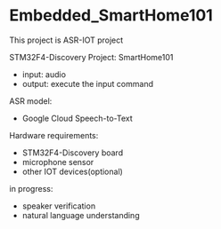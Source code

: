 # Embedded_SmartHome101
This project is ASR-IOT project 

STM32F4-Discovery Project: SmartHome101
- input: audio
- output: execute the input command

ASR model:
  - Google Cloud Speech-to-Text
  
Hardware requirements:
  - STM32F4-Discovery board
  - microphone sensor
  - other IOT devices(optional)

in progress:
  - speaker verification
  - natural language understanding


